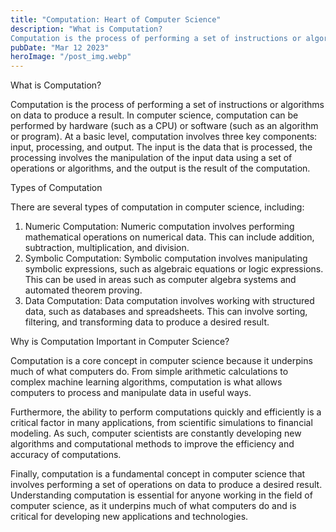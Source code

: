 ```yaml
---
title: "Computation: Heart of Computer Science"
description: "What is Computation?
Computation is the process of performing a set of instructions or algorithms on data to produce a result. In computer science, computation..."
pubDate: "Mar 12 2023"
heroImage: "/post_img.webp"
---
```


What is Computation?

Computation is the process of performing a set of instructions or algorithms on data to produce a result. In computer science, computation can be performed by hardware (such as a CPU) or software (such as an algorithm or program).
At a basic level, computation involves three key components: input, processing, and output. The input is the data that is processed, the processing involves the manipulation of the input data using a set of operations or algorithms, and the output is the result of the computation.

Types of Computation

There are several types of computation in computer science, including:
1. Numeric Computation: Numeric computation involves performing mathematical operations on numerical data. This can include addition, subtraction, multiplication, and division.
2. Symbolic Computation: Symbolic computation involves manipulating symbolic expressions, such as algebraic equations or logic expressions. This can be used in areas such as computer algebra systems and automated theorem proving.
3. Data Computation: Data computation involves working with structured data, such as databases and spreadsheets. This can involve sorting, filtering, and transforming data to produce a desired result.

Why is Computation Important in Computer Science?

Computation is a core concept in computer science because it underpins much of what computers do. From simple arithmetic calculations to complex machine learning algorithms, computation is what allows computers to process and manipulate data in useful ways.

Furthermore, the ability to perform computations quickly and efficiently is a critical factor in many applications, from scientific simulations to financial modeling. As such, computer scientists are constantly developing new algorithms and computational methods to improve the efficiency and accuracy of computations.

Finally, computation is a fundamental concept in computer science that involves performing a set of operations on data to produce a desired result. Understanding computation is essential for anyone working in the field of computer science, as it underpins much of what computers do and is critical for developing new applications and technologies.
